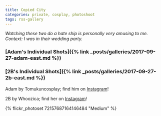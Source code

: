 ```yaml
---
title: Copied City 
categories: private, cosplay, photoshoot
tags: rss-gallery
---
```


*Watching these two do a hate ship is personally very amusing to me. Context: I was in their wedding party.*

### [Adam's Individual Shots]({% link _posts/galleries/2017-09-27-adam-east.md %}) 

### [2B's Individual Shots]({% link _posts/galleries/2017-09-27-2b-east.md %})

Adam by Tomukuncosplay; find him on [Instagram](https://www.instagram.com/tomukuncosplay/)!

2B by Whoozica; find her on [Instagram](https://www.instagram.com/whoozica/)!

{% flickr_photoset 72157687164146484 "Medium" %}